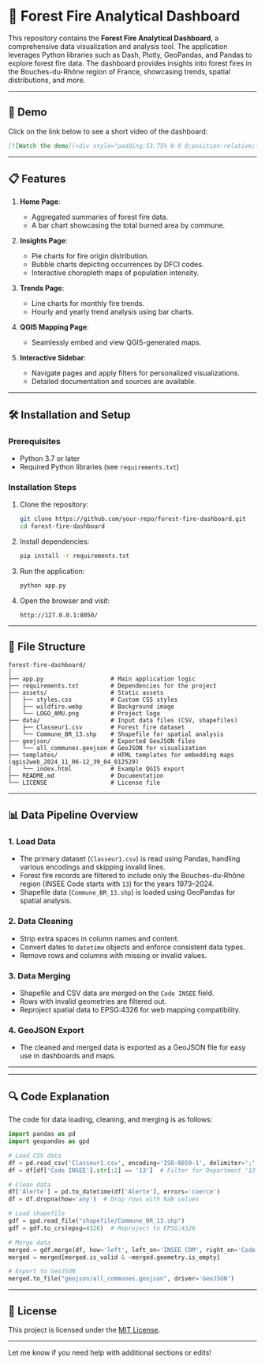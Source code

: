 # 🌳 Forest Fire Analytical Dashboard

This repository contains the **Forest Fire Analytical Dashboard**, a comprehensive data visualization and analysis tool. The application leverages Python libraries such as Dash, Plotly, GeoPandas, and Pandas to explore forest fire data. The dashboard provides insights into forest fires in the Bouches-du-Rhône region of France, showcasing trends, spatial distributions, and more.

---

## 🎥 Demo
Click on the link below to see a short video of the dashboard:
```markdown
[![Watch the demo](<div style="padding:53.75% 0 0 0;position:relative;"><iframe src="https://player.vimeo.com/video/1046434071?title=0&amp;byline=0&amp;portrait=0&amp;badge=0&amp;autopause=0&amp;player_id=0&amp;app_id=58479" frameborder="0" allow="autoplay; fullscreen; picture-in-picture; clipboard-write; encrypted-media" style="position:absolute;top:0;left:0;width:100%;height:100%;" title="Dash — Mozilla Firefox 2025-01-13 14-28-43"></iframe></div><script src="https://player.vimeo.com/api/player.js"></script>)

```
---

## 📋 Features
1. **Home Page**:
   - Aggregated summaries of forest fire data.
   - A bar chart showcasing the total burned area by commune.

2. **Insights Page**:
   - Pie charts for fire origin distribution.
   - Bubble charts depicting occurrences by DFCI codes.
   - Interactive choropleth maps of population intensity.

3. **Trends Page**:
   - Line charts for monthly fire trends.
   - Hourly and yearly trend analysis using bar charts.

4. **QGIS Mapping Page**:
   - Seamlessly embed and view QGIS-generated maps.

5. **Interactive Sidebar**:
   - Navigate pages and apply filters for personalized visualizations.
   - Detailed documentation and sources are available.

---

## 🛠️ Installation and Setup

### Prerequisites
- Python 3.7 or later
- Required Python libraries (see `requirements.txt`)

### Installation Steps
1. Clone the repository:
   ```bash
   git clone https://github.com/your-repo/forest-fire-dashboard.git
   cd forest-fire-dashboard
   ```

2. Install dependencies:
   ```bash
   pip install -r requirements.txt
   ```

3. Run the application:
   ```bash
   python app.py
   ```

4. Open the browser and visit:
   ```
   http://127.0.0.1:8050/
   ```

---

## 📂 File Structure
```
forest-fire-dashboard/
│
├── app.py                   # Main application logic
├── requirements.txt         # Dependencies for the project
├── assets/                  # Static assets
│   ├── styles.css           # Custom CSS styles
│   ├── wildfire.webp        # Background image
│   └── LOGO_AMU.png         # Project logo
├── data/                    # Input data files (CSV, shapefiles)
│   ├── Classeur1.csv        # Forest fire dataset
│   └── Commune_BR_13.shp    # Shapefile for spatial analysis
├── geojson/                 # Exported GeoJSON files
│   └── all_communes.geojson # GeoJSON for visualization
├── templates/               # HTML templates for embedding maps (qgis2web_2024_11_06-12_39_04_012529)
│   └── index.html           # Example QGIS export
├── README.md                # Documentation
└── LICENSE                  # License file
```

---

## 📊 Data Pipeline Overview

### 1. **Load Data**
- The primary dataset (`Classeur1.csv`) is read using Pandas, handling various encodings and skipping invalid lines.
- Forest fire records are filtered to include only the Bouches-du-Rhône region (INSEE Code starts with `13`) for the years 1973–2024.
- Shapefile data (`Commune_BR_13.shp`) is loaded using GeoPandas for spatial analysis.

### 2. **Data Cleaning**
- Strip extra spaces in column names and content.
- Convert dates to `datetime` objects and enforce consistent data types.
- Remove rows and columns with missing or invalid values.

### 3. **Data Merging**
- Shapefile and CSV data are merged on the `Code INSEE` field.
- Rows with invalid geometries are filtered out.
- Reproject spatial data to EPSG:4326 for web mapping compatibility.

### 4. **GeoJSON Export**
- The cleaned and merged data is exported as a GeoJSON file for easy use in dashboards and maps.

---

---

## 🔍 Code Explanation
The code for data loading, cleaning, and merging is as follows:

```python
import pandas as pd
import geopandas as gpd

# Load CSV data
df = pd.read_csv('Classeur1.csv', encoding='ISO-8859-1', delimiter=';', on_bad_lines='skip')
df = df[df['Code INSEE'].str[:2] == '13']  # Filter for Department '13'

# Clean data
df['Alerte'] = pd.to_datetime(df['Alerte'], errors='coerce')
df = df.dropna(how='any')  # Drop rows with NaN values

# Load shapefile
gdf = gpd.read_file("shapefile/Commune_BR_13.shp")
gdf = gdf.to_crs(epsg=4326)  # Reproject to EPSG:4326

# Merge data
merged = gdf.merge(df, how='left', left_on='INSEE_COM', right_on='Code INSEE')
merged = merged[merged.is_valid & ~merged.geometry.is_empty]

# Export to GeoJSON
merged.to_file("geojson/all_communes.geojson", driver='GeoJSON')
```

---

## 📄 License
This project is licensed under the [MIT License](LICENSE).

---

Let me know if you need help with additional sections or edits!
